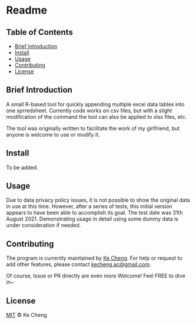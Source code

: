# Readme

## Table of Contents
- [Brief Introduction](#brief-introduction)
- [Install](#install)
- [Usage](#usage)
- [Contributing](#contributing)
- [License](#license)

## Brief Introduction
A small R-based tool for quickly appending multiple excel data tables into one sprredsheet. Currently code works on csv files, but with a slight modification of the command the tool can also be applied to xlsx files, etc.

The tool was originally written to facilitate the work of my girlfriend, but anyone is welcome to use or modify it. 

## Install
To be added.

## Usage
Due to data privacy policy issues, it is not possible to show the original data in use at this time. However, after a series of tests, this initial version appears to have been able to accomplish its goal. The test date was 31th August 2021. Demonstrating usage in detail using some dummy data is under consideration  if needed.

## Contributing
The program is currently maintained by [Ke Cheng](https://github.com/kecheng-ac). For help or request to add other features, please contact kecheng.ac@gmail.com. 

Of course, Issue or PR directly are even more Welcome! Feel FREE to dive in~

## License
[MIT](LICENSE) © Ke Cheng